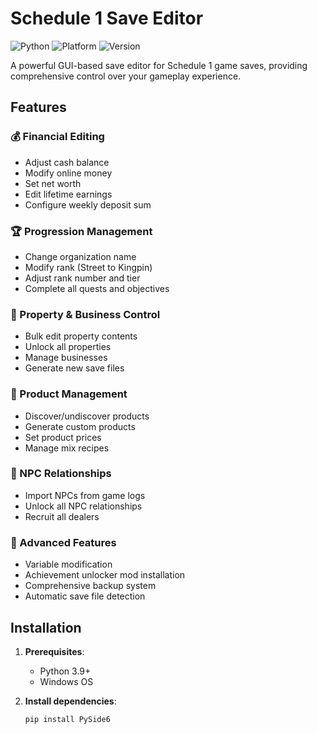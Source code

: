 # Schedule 1 Save Editor

![Python](https://img.shields.io/badge/python-3.9%2B-blue)
![Platform](https://img.shields.io/badge/platform-Windows-lightgrey)
![Version](https://img.shields.io/badge/version-1.0.0-green)

A powerful GUI-based save editor for Schedule 1 game saves, providing comprehensive control over your gameplay experience.

## Features

### 💰 Financial Editing
- Adjust cash balance
- Modify online money
- Set net worth
- Edit lifetime earnings
- Configure weekly deposit sum

### 🏆 Progression Management
- Change organization name
- Modify rank (Street to Kingpin)
- Adjust rank number and tier
- Complete all quests and objectives

### 🏡 Property & Business Control
- Bulk edit property contents
- Unlock all properties
- Manage businesses
- Generate new save files

### 🧪 Product Management
- Discover/undiscover products
- Generate custom products
- Set product prices
- Manage mix recipes

### 🤝 NPC Relationships
- Import NPCs from game logs
- Unlock all NPC relationships
- Recruit all dealers

### 🔄 Advanced Features
- Variable modification
- Achievement unlocker mod installation
- Comprehensive backup system
- Automatic save file detection

## Installation

1. **Prerequisites**:
   - Python 3.9+
   - Windows OS

2. **Install dependencies**:
   ```bash
   pip install PySide6
